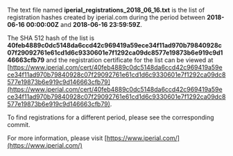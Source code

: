 The text file named **iperial_registrations_2018_06_16.txt** is the list of registration hashes created by iperial.com during the period between **2018-06-16 00:00:00Z** and **2018-06-16 23:59:59Z**.

The SHA 512 hash of the list is **40feb4889c0dc5148da6ccd42c969419a59ece34f11ad970b79840928c07f29092761e61cd1d6c9330601e7f1292ca09dc8577e19873b6e919c9d146663cfb79** and the registration certificate for the list can be viewed at [https://www.iperial.com/cert/40feb4889c0dc5148da6ccd42c969419a59ece34f11ad970b79840928c07f29092761e61cd1d6c9330601e7f1292ca09dc8577e19873b6e919c9d146663cfb79](https://www.iperial.com/cert/40feb4889c0dc5148da6ccd42c969419a59ece34f11ad970b79840928c07f29092761e61cd1d6c9330601e7f1292ca09dc8577e19873b6e919c9d146663cfb79).

To find registrations for a different period, please see the corresponding commit.

For more information, please visit [https://www.iperial.com/](https://www.iperial.com/)
